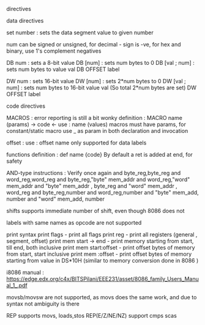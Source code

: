 directives

data directives

set number : sets the data segment value to given number

num can be signed or unsigned, for decimal - sign is -ve, for hex and binary, use 1's complement negatives

DB num : sets a 8-bit value
DB \[num] : sets num bytes to 0
DB \[val ; num] : sets num bytes to value val
DB OFFSET label

DW num : sets 16-bit value
DW \[num] : sets 2\*num bytes to 0
DW \[val ; num] : sets num bytes to 16-bit value val (So total 2\*num bytes are set)
DW OFFSET label

code directives

MACROS : error reporting is still a bit wonky
definition : MACRO name (params) -> code <-
use : name (values)
macros must have params, for constant/static macro use \_ as param in both declaration and invocation

offset :
use : offset name
only supported for data labels

functions
definition : def name {code}
By default a ret is added at end, for safety

AND-type instructions : Verify once again
and byte_reg,byte_reg
and word_reg,word_reg
and byte_reg,"byte" mem_addr
and word_reg,"word" mem_addr
and "byte" mem_addr , byte_reg
and "word" mem_addr , word_reg
and byte_reg,number
and word_reg,number
and "byte" mem_add, number
and "word" mem_add, number

shifts supports immediate number of shift, even though 8086 does not

labels with same names as opcode are not supported

print syntax
print flags - print all flags
print reg - print all registers (general , segment, offset)
print mem start -> end - print memory starting from start, till end, both inclusive
print mem start:offset - print offset bytes of memory from start, start inclusive
print mem :offset - print offset bytes of memory starting from value in DS\*10H (similar to memory conversion done in 8086 )

i8086 manual : https://edge.edx.org/c4x/BITSPilani/EEE231/asset/8086_family_Users_Manual_1_.pdf

movsb/movsw are not supported, as movs does the same work, and due to syntax not ambiguity is there

REP supports movs, loads,stos
REP(E/Z/NE/NZ) support cmps scas
